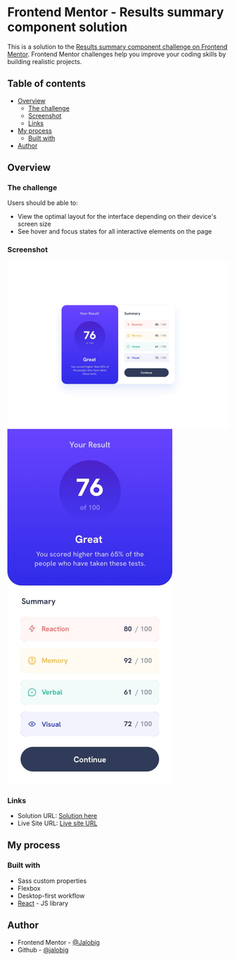 # Frontend Mentor - Results summary component solution

This is a solution to the [Results summary component challenge on Frontend Mentor](https://www.frontendmentor.io/challenges/results-summary-component-CE_K6s0maV). Frontend Mentor challenges help you improve your coding skills by building realistic projects.

## Table of contents

- [Overview](#overview)
  - [The challenge](#the-challenge)
  - [Screenshot](#screenshot)
  - [Links](#links)
- [My process](#my-process)
  - [Built with](#built-with)
- [Author](#author)

## Overview

### The challenge

Users should be able to:

- View the optimal layout for the interface depending on their device's screen size
- See hover and focus states for all interactive elements on the page

### Screenshot

![Desktop design](desktop-design.jpg)
![Mobile design](mobile-design.jpg)

### Links

- Solution URL: [Solution here](https://github.com/Jalobig/result-summary-component)
- Live Site URL: [Live site URL](https://Jalobig.github.io/result-summary-component)

## My process

### Built with

- Sass custom properties
- Flexbox
- Desktop-first workflow
- [React](https://reactjs.org/) - JS library

## Author

- Frontend Mentor - [@Jalobig](https://www.frontendmentor.io/profile/jalobig)
- Github - [@jalobig](https://www.twitter.com/jalobig)
